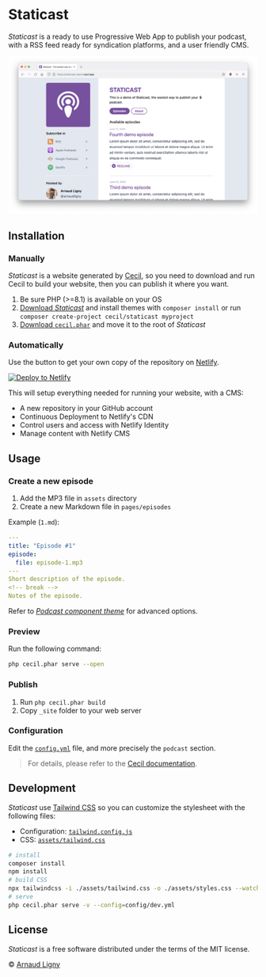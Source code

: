 # Staticast

_Staticast_ is a ready to use Progressive Web App to publish your podcast, with a RSS feed ready for syndication platforms, and a user friendly CMS.

[![Staticast screenshot](/docs/screenshot.png)](https://staticast.cecil.app)

## Installation

### Manually

_Staticast_ is a website generated by [Cecil](https://cecil.app), so you need to download and run Cecil to build your website, then you can publish it where you want.

1. Be sure PHP (>=8.1) is available on your OS
2. [Download _Staticast_](https://github.com/Cecilapp/staticast/archive/master.zip) and install themes with `composer install` or run `composer create-project cecil/staticast myproject`
3. [Download `cecil.phar`](https://github.com/Cecilapp/Cecil/releases/latest/download/cecil.phar) and move it to the root of _Staticast_

### Automatically

Use the button to get your own copy of the repository on [Netlify](https://www.netlify.com).

[![Deploy to Netlify](https://www.netlify.com/img/deploy/button.svg)](https://app.netlify.com/start/deploy?repository=https://github.com/Cecilapp/staticast&stack=cms)

This will setup everything needed for running your website, with a CMS:

- A new repository in your GitHub account
- Continuous Deployment to Netlify's CDN
- Control users and access with Netlify Identity
- Manage content with Netlify CMS

## Usage

### Create a new episode

1. Add the MP3 file in `assets` directory
2. Create a new Markdown file in `pages/episodes`

Example (`1.md`):

```yaml
---
title: "Episode #1"
episode:
  file: episode-1.mp3
---
Short description of the episode.
<!-- break -->
Notes of the episode.
```

Refer to _[Podcast component theme](https://github.com/Cecilapp/theme-podcast#usage)_ for advanced options.

### Preview

Run the following command:

```bash
php cecil.phar serve --open
```

### Publish

1. Run `php cecil.phar build`
2. Copy `_site` folder to your web server

### Configuration

Edit the [`config.yml`](https://github.com/Cecilapp/staticast/blob/master/config.yml) file, and more precisely the `podcast` section.

> For details, please refer to the [Cecil documentation](https://cecil.app/documentation/configuration/).

## Development

_Staticast_ use [Tailwind CSS](https://tailwindcss.com) so you can customize the stylesheet with the following files:

- Configuration: [`tailwind.config.js`](tailwind.config.js)
- CSS: [`assets/tailwind.css`](assets/tailwind.css)

```bash
# install
composer install
npm install
# build CSS
npx tailwindcss -i ./assets/tailwind.css -o ./assets/styles.css --watch
# serve
php cecil.phar serve -v --config=config/dev.yml
```

## License

_Staticast_ is a free software distributed under the terms of the MIT license.

© [Arnaud Ligny](https://arnaudligny.fr)
